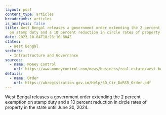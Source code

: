 ```yaml
---
layout: post
content_type: articles
breadcrumbs: articles
is_analysis: false
title: West Bengal releases a government order extending the 2 percent exemption
  on stamp duty and a 10 percent reduction in circle rates of property
date: 2023-10-04T18:28:10.804Z
states:
  - West Bengal
sectors:
  - Infrastructure and Governance
sources:
  - name: Money Control
    url: https://www.moneycontrol.com/news/business/real-estate/west-bengal-govt-extends-2-stamp-duty-cut-10-circle-rate-rebate-until-june-2024-11453811.html
details:
  - name: Order
    url: https://wbregistration.gov.in/Help/SD_Cir_DoRSR_Order.pdf
---
```

West Bengal releases a government order extending the 2 percent exemption on stamp duty and a 10 percent reduction in circle rates of property in the state until June 30, 2024.